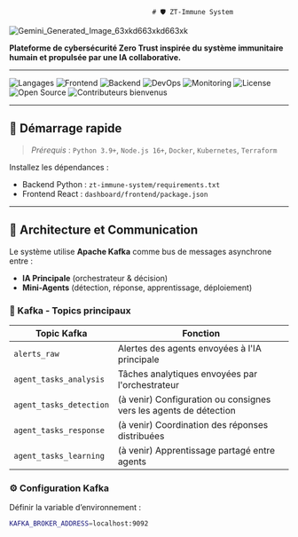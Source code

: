                                         # 🛡️ ZT-Immune System

![Gemini_Generated_Image_63xkd663xkd663xk](https://github.com/user-attachments/assets/b2206321-6ad5-4e85-90dd-e3d1a8d46c24)


**Plateforme de cybersécurité Zero Trust inspirée du système immunitaire humain et propulsée par une IA collaborative.**

---

![Langages](https://img.shields.io/badge/langages-Python%20%7C%20JavaScript-blue?style=for-the-badge&logo=python&logoColor=white)
![Frontend](https://img.shields.io/badge/frontend-React%20%7C%20xterm.js-61dafb?style=for-the-badge&logo=react)
![Backend](https://img.shields.io/badge/backend-FastAPI%20%7C%20Kafka-009688?style=for-the-badge&logo=fastapi)
![DevOps](https://img.shields.io/badge/devops-Kubernetes%20%7C%20Docker%20%7C%20Terraform-purple?style=for-the-badge&logo=docker)
![Monitoring](https://img.shields.io/badge/monitoring-Grafana%20%7C%20Loki-orange?style=for-the-badge&logo=grafana)
![License](https://img.shields.io/github/license/zt-immune/zt-immune-system?style=for-the-badge)
![Open Source](https://img.shields.io/badge/open--source-yes-brightgreen?style=for-the-badge&logo=github)
![Contributeurs bienvenus](https://img.shields.io/badge/contributeurs-bienvenus-yellow?style=for-the-badge&logo=github)

---

## 🚀 Démarrage rapide

> *Prérequis* : `Python 3.9+`, `Node.js 16+`, `Docker`, `Kubernetes`, `Terraform`

Installez les dépendances :
- Backend Python : `zt-immune-system/requirements.txt`
- Frontend React : `dashboard/frontend/package.json`

---

## 🧬 Architecture et Communication

Le système utilise **Apache Kafka** comme bus de messages asynchrone entre :
- **IA Principale** (orchestrateur & décision)
- **Mini-Agents** (détection, réponse, apprentissage, déploiement)

### 📡 Kafka - Topics principaux

| Topic Kafka             | Fonction                                                          |
|------------------------|-------------------------------------------------------------------|
| `alerts_raw`           | Alertes des agents envoyées à l'IA principale                     |
| `agent_tasks_analysis` | Tâches analytiques envoyées par l'orchestrateur                   |
| `agent_tasks_detection`| (à venir) Configuration ou consignes vers les agents de détection |
| `agent_tasks_response` | (à venir) Coordination des réponses distribuées                   |
| `agent_tasks_learning` | (à venir) Apprentissage partagé entre agents                      |

### ⚙️ Configuration Kafka

Définir la variable d’environnement :
```bash
KAFKA_BROKER_ADDRESS=localhost:9092
